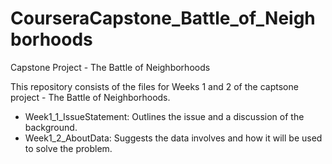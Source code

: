 # CourseraCapstone_Battle_of_Neighborhoods
Capstone Project - The Battle of Neighborhoods

This repository consists of the files for Weeks 1 and 2 of the captsone project - The Battle of Neighborhoods. 

- Week1_1_IssueStatement: Outlines the issue and a discussion of the background.
- Week1_2_AboutData: Suggests the data involves and how it will be used to solve the problem. 
